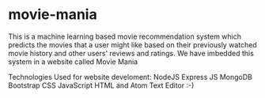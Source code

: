 # movie-mania
This is a machine learning based movie recommendation system which predicts the movies that a user might like based on their previously watched movie history and other users' reviews and ratings. We have imbedded this system in a website called Movie Mania

Technologies Used for website develoment:
  NodeJS
  Express JS
  MongoDB
  Bootstrap
  CSS
  JavaScript
  HTML
  and Atom Text Editor :-)


